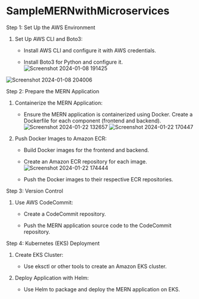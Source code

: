 # SampleMERNwithMicroservices
Step 1: Set Up the AWS Environment

1. Set Up AWS CLI and Boto3:
   - Install AWS CLI and configure it with AWS credentials.

   - Install Boto3 for Python and configure it.
![Screenshot 2024-01-08 191425](https://github.com/rk630/Orchestration-and-Scaling/assets/139606316/c922b7bd-ecba-4fd7-98f9-c928834f0951)

![Screenshot 2024-01-08 204006](https://github.com/rk630/Orchestration-and-Scaling/assets/139606316/6c951db9-380f-4fa2-ba33-89de07060ed6)


Step 2: Prepare the MERN Application

1. Containerize the MERN Application:

   - Ensure the MERN application is containerized using Docker. Create a Dockerfile for each component (frontend and backend).
![Screenshot 2024-01-22 132657](https://github.com/rk630/Orchestration-and-Scaling/assets/139606316/0f6a5777-7404-4ff4-84fd-a8612b99cbb1)
![Screenshot 2024-01-22 170447](https://github.com/rk630/Orchestration-and-Scaling/assets/139606316/e62d2cb3-5178-4e4b-84d6-9e70137065c4)

2. Push Docker Images to Amazon ECR:

   - Build Docker images for the frontend and backend.

   - Create an Amazon ECR repository for each image.
![Screenshot 2024-01-22 174444](https://github.com/rk630/Orchestration-and-Scaling/assets/139606316/aa419261-e4ae-4414-b500-294f5fe4ba14)

   - Push the Docker images to their respective ECR repositories.



 Step 3: Version Control

1. Use AWS CodeCommit:

   - Create a CodeCommit repository.

   - Push the MERN application source code to the CodeCommit repository.


Step 4: Kubernetes (EKS) Deployment

1. Create EKS Cluster:

   - Use eksctl or other tools to create an Amazon EKS cluster.

2. Deploy Application with Helm:

   - Use Helm to package and deploy the MERN application on EKS.


